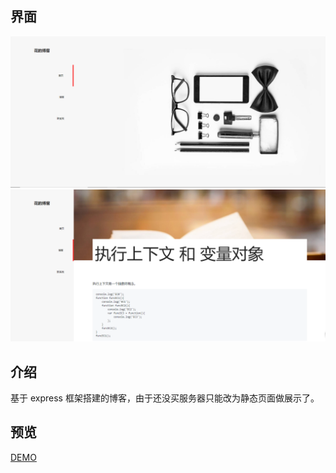 ## 界面
![blog 主界面](https://raw.githubusercontent.com/Q-DRAGON/blog/master/UI-screenshot/%E5%8D%9A%E5%AE%A2%E6%88%AA%E5%9B%BE1.PNG)
![blog 详情界面](https://raw.githubusercontent.com/Q-DRAGON/blog/master/UI-screenshot/%E5%8D%9A%E5%AE%A2%E6%88%AA%E5%9B%BE2.PNG)
## 介绍
基于 express 框架搭建的博客，由于还没买服务器只能改为静态页面做展示了。
## 预览
[DEMO](https://q-dragon.github.io/blog/blogIndex.html)
